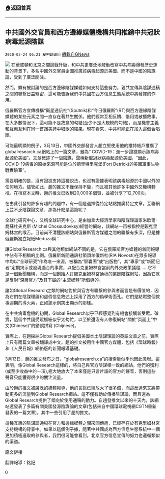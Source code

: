 ###  [:house:返回首頁](https://github.com/ourhimalayas/txt)
---

## 中共國外交官員和西方邊緣媒體機構共同推銷中共冠狀病毒起源陰謀
`2020-03-24 06:21 秘密翻译组` [轉載自GNews](https://gnews.org/zh-hant/150509/)

![](https://s3-ap-northeast-1.amazonaws.com/news.guo.offload.media/wp-content/uploads/2020/03/24061918/9DD5FD95-F1DB-48A1-8C7D-DB7F08563F06.jpeg)
在華盛頓和北京之間論戰升級，和中共更廣泛地發動改寫中共病毒爆發歷史運動的背景下，多名中國外交官員企圖推廣該病毒起源於美國、而不是中國的陰謀論，受到了廣泛關注。

然而，鮮有被討論的是西方邊緣陰謀媒體如何支持這些努力，親共宣傳與陰謀通稿之間的聯繫日益緊密，這可能告訴我們中共國在西方信息生態系統中將發揮的作用。

俄羅斯官方宣傳機構“衛星通訊社”(Sputnik)和“今日俄羅斯”(RT)與西方邊緣陰謀媒體的某些元素之間一直存在著共生關係。他們經常互相反饋、借用或散播敘事。在大多數情況下，這可能不是故意的勾結(至少不是大規模的勾結)，而是機會主義和互惠互利在同一首讚美詩中唱歌的結果。現在看來，中共可能正在加入這個合唱團。

可能最明顯的例子，3月13日，中國外交部發言人趙立堅使用他的推特帳戶推廣了globalresearch.ca網站上的一篇文章，題為“ COVID-19：進一步證據顯示該病毒起源於美國”。文章概述了一個陰謀，聲稱新型冠狀病毒起源於美國，“因此，COVID-19病毒的原始來源可能是位於德里特里克堡(Fort Detrick)的美國軍事生物戰實驗室”。

需要明確的是，沒有證據支持這種說法，也沒有證據表明該病毒起源於中國以外的任何地方。儘管如此，趙的推文不僅保持不變，而且被其他許多中國外交機構轉推。在撰寫本文時，趙的推文已收到20,000多個贊，並被分享了12,700次。

在由此引發的許多有趣的問題中，有一個是選擇從特定站點推廣特定文章。互聯網上並不乏陰謀論文章，那為什麼是這篇呢？

全球化研究中心，又稱全球研究中心，是由加拿大經濟學家和陰謀理論家米歇爾·喬蘇杜夫克斯 (Michel Chossudovksy)經營的網站，該網站一再被指控是親克里姆林宮的喉舌。目前尚不清楚該網站與俄羅斯官方媒體之間的聯繫有多深，但是據俄羅斯獨立報紙Meduza稱：

讓GlobalResearch.ca與其他類似網站不同的是，它在俄羅斯官方媒體的新聞報導中佔有不相稱的比例。俄羅斯新聞通訊社領頭羊俄新社(RIA Novosti)在眾多報導中均以“全球研究”作為唯一來源，被稱為“智囊團”或“出版物”，其“專家”或“新聞記者”定期揭示或發現適合的事實，以配合克里姆林宮當前的外交政策議程……它不是一個新聞機構，而是一個創始人訂閱克里姆林宮通稿的業餘陰謀網站，因為它就是反對“深層官方”及其下屬的“主流媒體”所倡導的。

諸如Global Research之類的網站對於與官方有聯繫的參與者而言是有價值的，因為它們在陰謀理論和虛假信息敘述上採用了西方的偽學術面孔。它們是點燃整個敘事週期的導火索，正如該示例突出顯示的那樣。

在中共病毒危機的初期，Global Research似乎已經感覺到有機會接觸新受眾。確實，這個中共國受眾樞紐似乎太匆忙，以至於還沒有人修復網站“關於”頁面上“中文(Chinese)”的錯誤拼寫 (Chijnese)。

實際上，在趙採納Global Research提倡美國本土陰謀理論的英語文章之前，實際上只有兩篇文章被翻譯成中文。趙的推文被用作中國官方媒體，包括《環球時報》和《人民日報》網絡版的新聞報導基礎。

3月13日，趙的推文發布之日，“globalresearch.ca”的搜索量似乎也因此激增。這表明，像Global Research這樣的，將自己與官方陰謀相一致的網站，他們的獲利(或至少收益中的一項),極大地放大了本來僅是只言片語的官方的聲音，否則這些聲音只能獲得很少的關注流量。

由於趙的推文被廣泛的媒體報導，他的言論已經放大了很多倍，而這反過來又將帶動更多的流量到Global Research網站。這不僅有助於傳播陰謀論，而且還為Global Research提供了傾向於使用通稿的動力。自趙發推文以來的十天內，該網站還發表了多篇有關美國發源陰謀論的文章(包括來自中國環球電視網CGTN重新發表的一篇文章)，其中一些引用了趙的推文。

這種互惠的陰謀論通稿在官方和邊緣媒體之間來回傳遞，已經存在於有克里姆林宮支持機構的背景中。如果以這個例子據，隨著中共國成為西方信息生態系統中一個更加積極進取的參與者，我們很可能會看到，北京官方信息宣傳的努力也遵循類似的渠道。

[原文鏈接](https://www.aspistrategist.org.au/chinese-diplomats-and-western-fringe-media-outlets-push-the-same-coronavirus-conspiracies/)

翻譯報導：銘記

0
